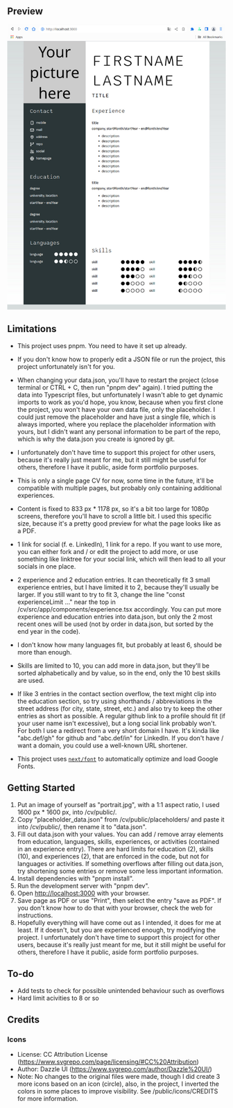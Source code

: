 ## Preview

![Preview](preview.jpg?raw=true "Preview")

## Limitations
- This project uses pnpm. You need to have it set up already.

- If you don't know how to properly edit a JSON file or run the project, this project unfortunately isn't for you.

- When changing your data.json, you'll have to restart the project (close terminal or CTRL + C, then run "pnpm dev" again). I tried putting the data into Typescript files, but unfortunately I wasn't able to get dynamic imports to work as you'd hope, you know, because when you first clone the project, you won't have your own data file, only the placeholder. I could just remove the placeholder and have just a single file, which is always imported, where you replace the placeholder information with yours, but I didn't want any personal information to be part of the repo, which is why the data.json you create is ignored by git.

- I unfortunately don't have time to support this project for other users, because it's really just meant for me, but it still might be useful for others, therefore I have it public, aside form portfolio purposes.

- This is only a single page CV for now, some time in the future, it'll be compatible with multiple pages, but probably only containing additional experiences.

- Content is fixed to 833 px * 1178 px, so it's a bit too large for 1080p screens, therefore you'll have to scroll a little bit. I used this specific size, because it's a pretty good preview for what the page looks like as a PDF.

- 1 link for social (f. e. LinkedIn), 1 link for a repo. If you want to use more, you can either fork and / or edit the project to add more, or use something like linktree for your social link, which will then lead to all your socials in one place.

- 2 experience and 2 education entries. It can theoretically fit 3 small experience entries, but I have limited it to 2, because they'll usually be larger. If you still want to try to fit 3, change the line "const experienceLimit ..." near the top in /cv/src/app/components/experience.tsx accordingly. You can put more experience and education entries into data.json, but only the 2 most recent ones will be used (not by order in data.json, but sorted by the end year in the code).

- I don't know how many languages fit, but probably at least 6, should be more than enough.

- Skills are limited to 10, you can add more in data.json, but they'll be sorted alphabetically and by value, so in the end, only the 10 best skills are used.

- If like 3 entries in the contact section overflow, the text might clip into the education section, so try using shorthands / abbreviations in the street address (for city, state, street, etc.) and also try to keep the other entries as short as possible. A regular github link to a profile should fit (if your user name isn't excessive), but a long social link probably won't. For both I use a redirect from a very short domain I have. It's kinda like "abc.def/gh" for github and "abc.def/in" for LinkedIn. If you don't have / want a domain, you could use a well-known URL shortener.

- This project uses [`next/font`](https://nextjs.org/docs/basic-features/font-optimization) to automatically optimize and load Google Fonts.

## Getting Started
1. Put an image of yourself as "portrait.jpg", with a 1:1 aspect ratio, I used 1600 px * 1600 px, into /cv/public/.
2. Copy "placeholder_data.json" from /cv/public/placeholders/ and paste it into /cv/public/, then rename it to "data.json".
3. Fill out data.json with your values. You can add / remove array elements from education, languages, skills, experiences, or activities (contained in an experience entry). There are hard limits for education (2), skills (10), and experiences (2), that are enforced in the code, but not for languages or activities. If something overflows after filling out data.json, try shortening some entries or remove some less important information.
4. Install dependencies with "pnpm install".
5. Run the development server with "pnpm dev".
6. Open [http://localhost:3000](http://localhost:3000) with your browser.
7. Save page as PDF or use "Print", then select the entry "save as PDF". If you don't know how to do that with your browser, check the web for instructions.
8. Hopefully everything will have come out as I intended, it does for me at least. If it doesn't, but you are experienced enough, try modifying the project. I unfortunately don't have time to support this project for other users, because it's really just meant for me, but it still might be useful for others, therefore I have it public, aside form portfolio purposes.

## To-do

- Add tests to check for possible unintended behaviour such as overflows
- Hard limit acivities to 8 or so

## Credits

### Icons
- License: CC Attribution License (https://www.svgrepo.com/page/licensing/#CC%20Attribution)
- Author: Dazzle UI (https://www.svgrepo.com/author/Dazzle%20UI/)
- Note: No changes to the original files were made, though I did create 3 more icons based on an icon (circle), also, in the project, I inverted the colors in some places to improve visibility. See /public/icons/CREDITS for more information.
